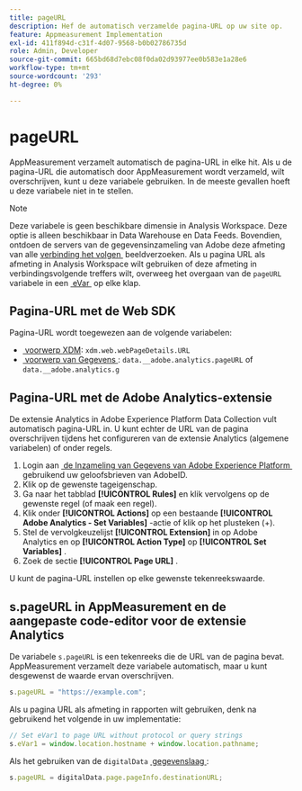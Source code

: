 ```yaml
---
title: pageURL
description: Hef de automatisch verzamelde pagina-URL op uw site op.
feature: Appmeasurement Implementation
exl-id: 411f894d-c31f-4d07-9568-b0b02786735d
role: Admin, Developer
source-git-commit: 665bd68d7ebc08f0da02d93977ee0b583e1a28e6
workflow-type: tm+mt
source-wordcount: '293'
ht-degree: 0%

---
```


# pageURL

AppMeasurement verzamelt automatisch de pagina-URL in elke hit. Als u de pagina-URL die automatisch door AppMeasurement wordt verzameld, wilt overschrijven, kunt u deze variabele gebruiken. In de meeste gevallen hoeft u deze variabele niet in te stellen.

>[!NOTE]
>
>Deze variabele is geen beschikbare dimensie in Analysis Workspace. Deze optie is alleen beschikbaar in Data Warehouse en Data Feeds. Bovendien, ontdoen de servers van de gegevensinzameling van Adobe deze afmeting van alle [&#x200B; verbinding het volgen &#x200B;](/help/implement/vars/functions/tl-method.md) beeldverzoeken. Als u pagina URL als afmeting in Analysis Workspace wilt gebruiken of deze afmeting in verbindingsvolgende treffers wilt, overweeg het overgaan van de `pageURL` variabele in een [&#x200B; eVar &#x200B;](evar.md) op elke klap.

## Pagina-URL met de Web SDK

Pagina-URL wordt toegewezen aan de volgende variabelen:

* [&#x200B; voorwerp XDM &#x200B;](/help/implement/aep-edge/xdm-var-mapping.md): `xdm.web.webPageDetails.URL`
* [&#x200B; voorwerp van Gegevens &#x200B;](/help/implement/aep-edge/data-var-mapping.md): `data.__adobe.analytics.pageURL` of `data.__adobe.analytics.g`

## Pagina-URL met de Adobe Analytics-extensie

De extensie Analytics in Adobe Experience Platform Data Collection vult automatisch pagina-URL in. U kunt echter de URL van de pagina overschrijven tijdens het configureren van de extensie Analytics (algemene variabelen) of onder regels.

1. Login aan [&#x200B; de Inzameling van Gegevens van Adobe Experience Platform &#x200B;](https://experience.adobe.com/data-collection) gebruikend uw geloofsbrieven van AdobeID.
2. Klik op de gewenste tageigenschap.
3. Ga naar het tabblad **[!UICONTROL Rules]** en klik vervolgens op de gewenste regel (of maak een regel).
4. Klik onder **[!UICONTROL Actions]** op een bestaande **[!UICONTROL Adobe Analytics - Set Variables]** -actie of klik op het plusteken (+).
5. Stel de vervolgkeuzelijst **[!UICONTROL Extension]** in op Adobe Analytics en op **[!UICONTROL Action Type]** op **[!UICONTROL Set Variables]** .
6. Zoek de sectie **[!UICONTROL Page URL]** .

U kunt de pagina-URL instellen op elke gewenste tekenreekswaarde.

## s.pageURL in AppMeasurement en de aangepaste code-editor voor de extensie Analytics

De variabele `s.pageURL` is een tekenreeks die de URL van de pagina bevat. AppMeasurement verzamelt deze variabele automatisch, maar u kunt desgewenst de waarde ervan overschrijven.

```js
s.pageURL = "https://example.com";
```

Als u pagina URL als afmeting in rapporten wilt gebruiken, denk na gebruikend het volgende in uw implementatie:

```js
// Set eVar1 to page URL without protocol or query strings
s.eVar1 = window.location.hostname + window.location.pathname;
```

Als het gebruiken van de `digitalData` [&#x200B; gegevenslaag &#x200B;](../../prepare/data-layer.md):

```js
s.pageURL = digitalData.page.pageInfo.destinationURL;
```
